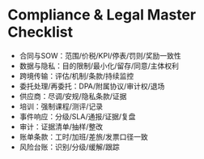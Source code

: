 # Compliance & Legal Master Checklist

- 合同与SOW：范围/价税/KPI/停表/罚则/奖励一致性
- 数据与隐私：目的限制/最小化/留存/同意/主体权利
- 跨境传输：评估/机制/条款/持续监控
- 委托处理/再委托：DPA/附属协议/审计权/退场
- 供应商：尽调/安规/隐私条款/证据
- 培训：强制课程/测评/记录
- 事件响应：分级/SLA/通报/证据/复盘
- 审计：证据清单/抽样/整改
- 账单条款：工时/加班/差旅/发票口径一致
- 风险台账：识别/分级/缓解/跟踪
